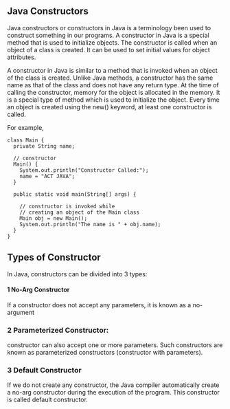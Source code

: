 ## Java Constructors
Java constructors or constructors in Java is a terminology been used to construct something in our programs. 
A constructor in Java is a special method that is used to initialize objects.
The constructor is called when an object of a class is created. It can be used to set initial values for object attributes.

A constructor in Java is similar to a method that is invoked when an object of the class is created.
Unlike Java methods, a constructor has the same name as that of the class and does not have any return type. 
At the time of calling the constructor, memory for the object is allocated in the memory.
It is a special type of method which is used to initialize the object. 
Every time an object is created using the new() keyword, at least one constructor is called.

For example,

```
class Main {
  private String name;

  // constructor
  Main() {
    System.out.println("Constructor Called:");
    name = "ACT JAVA";
  }

  public static void main(String[] args) {

    // constructor is invoked while
    // creating an object of the Main class
    Main obj = new Main();
    System.out.println("The name is " + obj.name);
  }
}
```


## Types of Constructor
In Java, constructors can be divided into 3 types:

  #### 1 No-Arg Constructor
  If a constructor does not accept any parameters, it is known as a no-argument
  
  ### 2 Parameterized Constructor:
  constructor can also accept one or more parameters. Such constructors are known as parameterized constructors (constructor with parameters).
  ### 3 Default Constructor
  If we do not create any constructor, the Java compiler automatically create a no-arg constructor during the execution of the program. This constructor is called default constructor.
